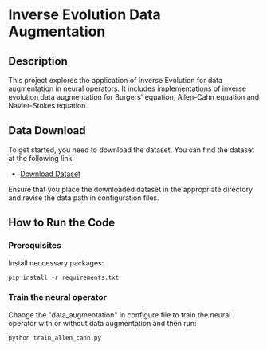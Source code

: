 # Inverse Evolution Data Augmentation

## Description
This project explores the application of Inverse Evolution for data augmentation in neural operators. It includes implementations of inverse evolution data augmentation for Burgers' equation, Allen-Cahn equation and Navier-Stokes equation.

## Data Download

To get started, you need to download the dataset. You can find the dataset at the following link:

- [Download Dataset](https://example.com/dataset-link)

Ensure that you place the downloaded dataset in the appropriate directory and revise the data path in configuration files.

## How to Run the Code

### Prerequisites

Install neccessary packages:
  ```
  pip install -r requirements.txt
  ```

### Train the neural operator

 Change the "data_augmentation" in configure file to train the neural operator with or without data augmentation and then run:
   ```
   python train_allen_cahn.py
  ```
